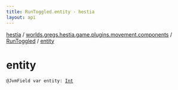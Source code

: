 ```yaml
---
title: RunToggled.entity - hestia
layout: api
---
```


<div class='api-docs-breadcrumbs'><a href="../../index.html">hestia</a> / <a href="../index.html">worlds.gregs.hestia.game.plugins.movement.components</a> / <a href="index.html">RunToggled</a> / <a href="./entity.html">entity</a></div>

# entity

<div class="signature"><code><span class="identifier">@JvmField</span> <span class="keyword">var </span><span class="identifier">entity</span><span class="symbol">: </span><a href="https://kotlinlang.org/api/latest/jvm/stdlib/kotlin/-int/index.html"><span class="identifier">Int</span></a></code></div>

